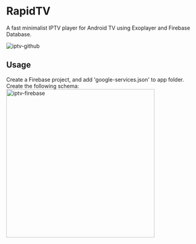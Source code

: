 # RapidTV
A fast minimalist IPTV player for Android TV using Exoplayer and Firebase Database.

![iptv-github](https://user-images.githubusercontent.com/12733113/91779476-b80c6380-ec06-11ea-8f96-0ed65791a786.gif)

## Usage

Create a Firebase project, and add 'google-services.json' to app folder. 
Create the following schema:
<img width="393" alt="iptv-firebase" src="https://user-images.githubusercontent.com/12733113/91779535-f144d380-ec06-11ea-9bab-355c7efccaa7.png">


